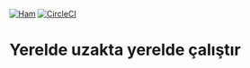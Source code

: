[![Ham](https://assets.alaturka.io/badge/ham.svg)](https://alaturka.io "Ham proje")
[![CircleCI](https://circleci.com/gh/alaturka/uech.svg)](https://circleci.com/gh/alaturka/uech)

Yerelde uzakta yerelde çalıştır
===============================
